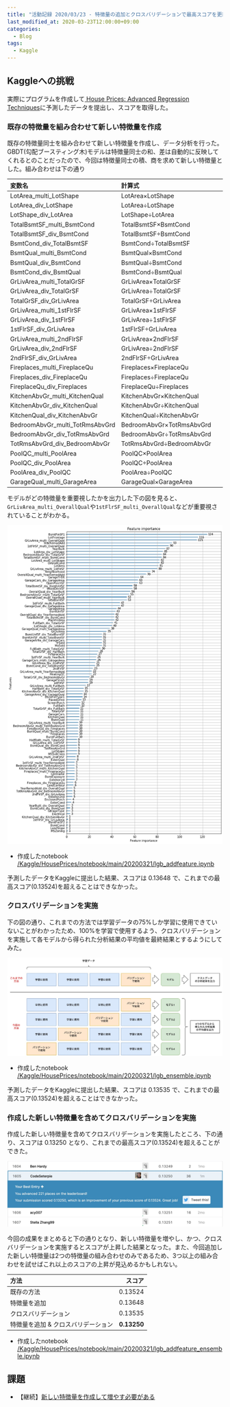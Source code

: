 ```yaml
---
title: "活動記録 2020/03/23 - 特徴量の追加とクロスバリデーションで最高スコアを更新"
last_modified_at: 2020-03-23T12:00:00+09:00
categories:
  - Blog
tags:
  - Kaggle
---
```


## Kaggleへの挑戦
実際にプログラムを作成して[
House Prices: Advanced Regression Techniques](https://www.kaggle.com/c/house-prices-advanced-regression-techniques/overview)に予測したデータを提出し、スコアを取得した。  

### 既存の特徴量を組み合わせて新しい特徴量を作成
既存の特徴量同士を組み合わせて新しい特徴量を作成し、データ分析を行った。GBDT(勾配ブースティング木)モデルは特徴量同士の和、差は自動的に反映してくれるとのことだったので、今回は特徴量同士の積、商を求めて新しい特徴量とした。組み合わせは下の通り

|変数名|計算式||変数名|計算式|
|:---|:---|:---:|:---|:---|
|LotArea_multi_LotShape|LotArea×LotShape||GarageQual_div_GarageArea|GarageQual÷GarageArea|
|LotArea_div_LotShape|LotArea÷LotShape||GarageArea_div_GarageQual|GarageArea÷GarageQual|
|LotShape_div_LotArea|LotShape÷LotArea||GarageCars_multi_GarageArea|GarageCars×GarageArea|
|TotalBsmtSF_multi_BsmtCond|TotalBsmtSF×BsmtCond||GarageCars_div_GarageArea|GarageCars÷GarageArea|
|TotalBsmtSF_div_BsmtCond|TotalBsmtSF÷BsmtCond||GarageArea_div_GarageCars|GarageArea÷GarageCars|
|BsmtCond_div_TotalBsmtSF|BsmtCond÷TotalBsmtSF||OverallQual_multi_YearBuilt|OverallQual×YearBuilt|
|BsmtQual_multi_BsmtCond|BsmtQual×BsmtCond||OverallQual_div_YearBuilt|OverallQual÷YearBuilt|
|BsmtQual_div_BsmtCond|BsmtQual÷BsmtCond||YearBuilt_div_OverallQual|YearBuilt÷OverallQual|
|BsmtCond_div_BsmtQual|BsmtCond÷BsmtQual||OverallQual_multi_YearRemodAdd|OverallQual×YearRemodAdd|
|GrLivArea_multi_TotalGrSF|GrLivArea×TotalGrSF||OverallQual_div_YearRemodAdd|OverallQual÷YearRemodAdd|
|GrLivArea_div_TotalGrSF|GrLivArea÷TotalGrSF||YearRemodAdd_div_OverallQual|YearRemodAdd÷OverallQual|
|TotalGrSF_div_GrLivArea|TotalGrSF÷GrLivArea||BsmtUnfSF_multi_TotalBsmtSF|BsmtUnfSF×TotalBsmtSF|
|GrLivArea_multi_1stFlrSF|GrLivArea×1stFlrSF||BsmtUnfSF_div_TotalBsmtSF|BsmtUnfSF÷TotalBsmtSF|
|GrLivArea_div_1stFlrSF|GrLivArea÷1stFlrSF||TotalBsmtSF_div_BsmtUnfSF|TotalBsmtSF÷BsmtUnfSF|
|1stFlrSF_div_GrLivArea|1stFlrSF÷GrLivArea||FullBath_multi_TotalGrSF|FullBath×TotalGrSF|
|GrLivArea_multi_2ndFlrSF|GrLivArea×2ndFlrSF||FullBath_div_TotalGrSF|FullBath÷TotalGrSF|
|GrLivArea_div_2ndFlrSF|GrLivArea÷2ndFlrSF||TotalGrSF_div_FullBath|TotalGrSF÷FullBath|
|2ndFlrSF_div_GrLivArea|2ndFlrSF÷GrLivArea||HalfBath_multi_TotalGrSF|HalfBath×TotalGrSF|
|Fireplaces_multi_FireplaceQu|Fireplaces×FireplaceQu||HalfBath_div_TotalGrSF|HalfBath÷TotalGrSF|
|Fireplaces_div_FireplaceQu|Fireplaces÷FireplaceQu||TotalGrSF_div_HalfBath|TotalGrSF÷HalfBath|
|FireplaceQu_div_Fireplaces|FireplaceQu÷Fireplaces||BedroomAbvGr_multi_TotalGrSF|BedroomAbvGr×TotalGrSF|
|KitchenAbvGr_multi_KitchenQual|KitchenAbvGr×KitchenQual||BedroomAbvGr_div_TotalGrSF|BedroomAbvGr÷TotalGrSF|
|KitchenAbvGr_div_KitchenQual|KitchenAbvGr÷KitchenQual||TotalGrSF_div_BedroomAbvGr|TotalGrSF÷BedroomAbvGr|
|KitchenQual_div_KitchenAbvGr|KitchenQual÷KitchenAbvGr||1stFlrSF_multi_OverallQual|1stFlrSF×OverallQual|
|BedroomAbvGr_multi_TotRmsAbvGrd|BedroomAbvGr×TotRmsAbvGrd||1stFlrSF_multi_YearBuilt|1stFlrSF×YearBuilt|
|BedroomAbvGr_div_TotRmsAbvGrd|BedroomAbvGr÷TotRmsAbvGrd||1stFlrSF_multi_YearRemodAdd|1stFlrSF×YearRemodAdd|
|TotRmsAbvGrd_div_BedroomAbvGr|TotRmsAbvGrd÷BedroomAbvGr||1stFlrSF_multi_FullBath|1stFlrSF×FullBath|
|PoolQC_multi_PoolArea|PoolQC×PoolArea||GrLivArea_multi_OverallQual|GrLivArea×OverallQual|
|PoolQC_div_PoolArea|PoolQC÷PoolArea||GrLivArea_multi_YearBuilt|GrLivArea×YearBuilt|
|PoolArea_div_PoolQC|PoolArea÷PoolQC||GrLivArea_multi_YearRemodAdd|GrLivArea×YearRemodAdd|
|GarageQual_multi_GarageArea|GarageQual×GarageArea||GrLivArea_multi_FullBath|GrLivArea×FullBath|


モデルがどの特徴量を重要視したかを出力した下の図を見ると、` GrLivArea_multi_OverallQual `や`1stFlrSF_multi_OverallQual`などが重要視されていることがわかる。

<img src="/assets/images/posts/report_20200321/feature_importance.png" witdh="500">

* 作成したnotebook  
[/Kaggle/HousePrices/notebook/main/20200321/lgb_addfeature.ipynb](https://github.com/CodeSeterpie/CodeSeterpie/blob/develop/Kaggle/HousePrices/notebook/main/20200321/lgb_addfeature.ipynb)

予測したデータをKaggleに提出した結果、スコアは 0.13648 で、これまでの最高スコア(0.13524)を超えることはできなかった。

### クロスバリデーションを実施
下の図の通り、これまでの方法では学習データの75%しか学習に使用できていないことがわかったため、100%を学習で使用するよう、クロスバリデーションを実施して各モデルから得られた分析結果の平均値を最終結果とするようにしてみた。

<img src="/assets/images/posts/report_20200321/クロスバリデーション.jpg" witdh="500">

* 作成したnotebook  
[/Kaggle/HousePrices/notebook/main/20200321/lgb_ensemble.ipynb](https://github.com/CodeSeterpie/CodeSeterpie/blob/develop/Kaggle/HousePrices/notebook/main/20200321/lgb_ensemble.ipynb)

予測したデータをKaggleに提出した結果、スコアは 0.13535 で、これまでの最高スコア(0.13524)を超えることはできなかった。

### 作成した新しい特徴量を含めてクロスバリデーションを実施
作成した新しい特徴量を含めてクロスバリデーションを実施したところ、下の通り、スコアは 0.13250 となり、これまでの最高スコア(0.13524)を超えることができた。

<img src="/assets/images/posts/report_20200321/score_addfeature_ensemble.jpg" witdh="500">

今回の成果をまとめると下の通りとなり、新しい特徴量を増やし、かつ、クロスバリデーションを実施するとスコアが上昇した結果となった。また、今回追加した新しい特徴量は2つの特徴量の組み合わせのみであるため、3つ以上の組み合わせを試せばこれ以上のスコアの上昇が見込めるかもしれない。

|方法|スコア|
|:---|---:|
|既存の方法|0.13524|
|特徴量を追加|0.13648|
|クロスバリデーション|0.13535|
|特徴量を追加 & クロスバリデーション|**0.13250**|


* 作成したnotebook  
[/Kaggle/HousePrices/notebook/main/20200321/lgb_addfeature_ensemble.ipynb](https://github.com/CodeSeterpie/CodeSeterpie/blob/develop/Kaggle/HousePrices/notebook/main/20200321/lgb_addfeature_ensemble.ipynb)

## 課題
* 【継続】[新しい特徴量を作成して増やす必要がある](https://github.com/CodeSeterpie/CodeSeterpie/issues/39)
